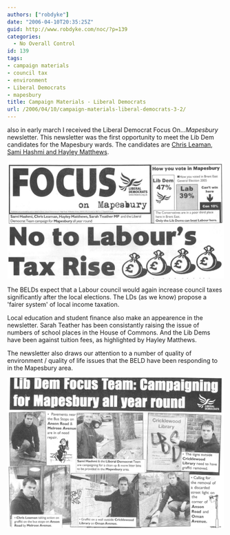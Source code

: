 ```yaml
---
authors: ["robdyke"]
date: "2006-04-10T20:35:25Z"
guid: http://www.robdyke.com/noc/?p=139
categories:
  - No Overall Control
id: 139
tags:
- campaign materials
- council tax
- environment
- Liberal Democrats
- mapesbury
title: Campaign Materials - Liberal Democrats
url: /2006/04/10/campaign-materials-liberal-democrats-3-2/
---
```

also in early march I received the Liberal Democrat Focus On..._Mapesbury_ newsletter. This newsletter was the first opportunity to meet the Lib Dem candidates for the Mapesbury wards. The candidates are [Chris Leaman, Sami Hashmi and Hayley Matthews](http://www.brent.gov.uk/elections.nsf/031d5c68638196618025664000760871/e9175a18d2181c5a8025714500529c07!OpenDocument&#38;Start=1&#38;Count=60&#38;Expand=11 "Brent Council Website").
  
[![LD Focus On Mapesbury March 2006](/pubfiles/2006/04/scan0020.jpg)](/pubfiles/2006/04/scan0020.jpg "LD Focus On Mapesbury March 2006")

The BELDs expect that a Labour council would again increase council taxes significantly after the local elections. The LDs (as we know) propose a 'fairer system' of local income taxation.

Local education and student finance also make an appearence in the newsletter. Sarah Teather has been consistantly raising the issue of numbers of school places in the House of Commons. And the Lib Dems have been against tuition fees, as highlighted by Hayley Matthews.

The newsletter also draws our attention to a number of quality of environment / quality of life issues that the BELD have been responding to in the Mapesbury area.

[![Focus on Mapesbury - cleaning up](/pubfiles/2006/04/scan0021.jpg)](/pubfiles/2006/04/scan0021.jpg "Focus on Mapesbury - cleaning up")